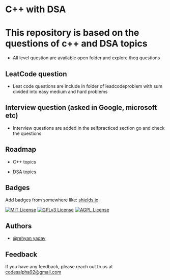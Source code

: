 
# C++ with DSA

# This repository is based on the questions of c++ and DSA topics 
- All level question are available open folder and explore theq questions 

## LeatCode question 
- Leat code questions are include in folder of leadcodeproblem with sum divided into easy medium and hard problems

## Interview question (asked in Google, microsoft etc)

- Interview questions are added in the selfpracticed section go and check the questions 

## Roadmap

- C++ topics    

- DSA topics 

## Badges

Add badges from somewhere like: [shields.io](https://shields.io/)

[![MIT License](https://img.shields.io/badge/License-MIT-green.svg)](https://choosealicense.com/licenses/mit/)
[![GPLv3 License](https://img.shields.io/badge/License-GPL%20v3-yellow.svg)](https://opensource.org/licenses/)
[![AGPL License](https://img.shields.io/badge/license-AGPL-blue.svg)](http://www.gnu.org/licenses/agpl-3.0)


## Authors

- [@rehyan yadav](https://www.github.com/octokatherine)




## Feedback

If you have any feedback, please reach out to us at codesalpha92@gmail.com


